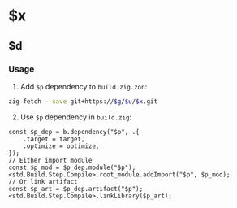 # $x

## $d

### Usage

1. Add `$p` dependency to `build.zig.zon`:

```sh
zig fetch --save git+https://$g/$u/$x.git
```

2. Use `$p` dependency in `build.zig`:

```zig
const $p_dep = b.dependency("$p", .{
    .target = target,
    .optimize = optimize,
});
// Either import module
const $p_mod = $p_dep.module("$p");
<std.Build.Step.Compile>.root_module.addImport("$p", $p_mod);
// Or link artifact
const $p_art = $p_dep.artifact("$p");
<std.Build.Step.Compile>.linkLibrary($p_art);
```
